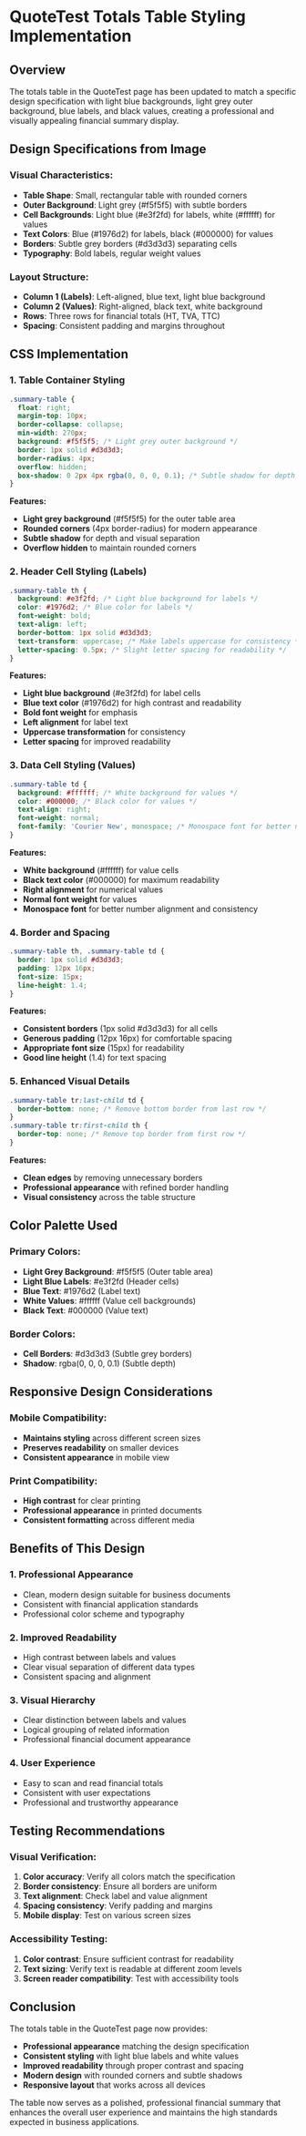 # QuoteTest Totals Table Styling Implementation

## Overview
The totals table in the QuoteTest page has been updated to match a specific design specification with light blue backgrounds, light grey outer background, blue labels, and black values, creating a professional and visually appealing financial summary display.

## Design Specifications from Image

### **Visual Characteristics:**
- **Table Shape**: Small, rectangular table with rounded corners
- **Outer Background**: Light grey (#f5f5f5) with subtle borders
- **Cell Backgrounds**: Light blue (#e3f2fd) for labels, white (#ffffff) for values
- **Text Colors**: Blue (#1976d2) for labels, black (#000000) for values
- **Borders**: Subtle grey borders (#d3d3d3) separating cells
- **Typography**: Bold labels, regular weight values

### **Layout Structure:**
- **Column 1 (Labels)**: Left-aligned, blue text, light blue background
- **Column 2 (Values)**: Right-aligned, black text, white background
- **Rows**: Three rows for financial totals (HT, TVA, TTC)
- **Spacing**: Consistent padding and margins throughout

## CSS Implementation

### **1. Table Container Styling**
```scss
.summary-table {
  float: right;
  margin-top: 10px;
  border-collapse: collapse;
  min-width: 270px;
  background: #f5f5f5; /* Light grey outer background */
  border: 1px solid #d3d3d3;
  border-radius: 4px;
  overflow: hidden;
  box-shadow: 0 2px 4px rgba(0, 0, 0, 0.1); /* Subtle shadow for depth */
}
```

**Features:**
- **Light grey background** (#f5f5f5) for the outer table area
- **Rounded corners** (4px border-radius) for modern appearance
- **Subtle shadow** for depth and visual separation
- **Overflow hidden** to maintain rounded corners

### **2. Header Cell Styling (Labels)**
```scss
.summary-table th {
  background: #e3f2fd; /* Light blue background for labels */
  color: #1976d2; /* Blue color for labels */
  font-weight: bold;
  text-align: left;
  border-bottom: 1px solid #d3d3d3;
  text-transform: uppercase; /* Make labels uppercase for consistency */
  letter-spacing: 0.5px; /* Slight letter spacing for readability */
}
```

**Features:**
- **Light blue background** (#e3f2fd) for label cells
- **Blue text color** (#1976d2) for high contrast and readability
- **Bold font weight** for emphasis
- **Left alignment** for label text
- **Uppercase transformation** for consistency
- **Letter spacing** for improved readability

### **3. Data Cell Styling (Values)**
```scss
.summary-table td {
  background: #ffffff; /* White background for values */
  color: #000000; /* Black color for values */
  text-align: right;
  font-weight: normal;
  font-family: 'Courier New', monospace; /* Monospace font for better number alignment */
}
```

**Features:**
- **White background** (#ffffff) for value cells
- **Black text color** (#000000) for maximum readability
- **Right alignment** for numerical values
- **Normal font weight** for values
- **Monospace font** for better number alignment and consistency

### **4. Border and Spacing**
```scss
.summary-table th, .summary-table td {
  border: 1px solid #d3d3d3;
  padding: 12px 16px;
  font-size: 15px;
  line-height: 1.4;
}
```

**Features:**
- **Consistent borders** (1px solid #d3d3d3) for all cells
- **Generous padding** (12px 16px) for comfortable spacing
- **Appropriate font size** (15px) for readability
- **Good line height** (1.4) for text spacing

### **5. Enhanced Visual Details**
```scss
.summary-table tr:last-child td {
  border-bottom: none; /* Remove bottom border from last row */
}
.summary-table tr:first-child th {
  border-top: none; /* Remove top border from first row */
}
```

**Features:**
- **Clean edges** by removing unnecessary borders
- **Professional appearance** with refined border handling
- **Visual consistency** across the table structure

## Color Palette Used

### **Primary Colors:**
- **Light Grey Background**: #f5f5f5 (Outer table area)
- **Light Blue Labels**: #e3f2fd (Header cells)
- **Blue Text**: #1976d2 (Label text)
- **White Values**: #ffffff (Value cell backgrounds)
- **Black Text**: #000000 (Value text)

### **Border Colors:**
- **Cell Borders**: #d3d3d3 (Subtle grey borders)
- **Shadow**: rgba(0, 0, 0, 0.1) (Subtle depth)

## Responsive Design Considerations

### **Mobile Compatibility:**
- **Maintains styling** across different screen sizes
- **Preserves readability** on smaller devices
- **Consistent appearance** in mobile view

### **Print Compatibility:**
- **High contrast** for clear printing
- **Professional appearance** in printed documents
- **Consistent formatting** across different media

## Benefits of This Design

### **1. Professional Appearance**
- Clean, modern design suitable for business documents
- Consistent with financial application standards
- Professional color scheme and typography

### **2. Improved Readability**
- High contrast between labels and values
- Clear visual separation of different data types
- Consistent spacing and alignment

### **3. Visual Hierarchy**
- Clear distinction between labels and values
- Logical grouping of related information
- Professional financial document appearance

### **4. User Experience**
- Easy to scan and read financial totals
- Consistent with user expectations
- Professional and trustworthy appearance

## Testing Recommendations

### **Visual Verification:**
1. **Color accuracy**: Verify all colors match the specification
2. **Border consistency**: Ensure all borders are uniform
3. **Text alignment**: Check label and value alignment
4. **Spacing consistency**: Verify padding and margins
5. **Mobile display**: Test on various screen sizes

### **Accessibility Testing:**
1. **Color contrast**: Ensure sufficient contrast for readability
2. **Text sizing**: Verify text is readable at different zoom levels
3. **Screen reader compatibility**: Test with accessibility tools

## Conclusion

The totals table in the QuoteTest page now provides:

- **Professional appearance** matching the design specification
- **Consistent styling** with light blue labels and white values
- **Improved readability** through proper contrast and spacing
- **Modern design** with rounded corners and subtle shadows
- **Responsive layout** that works across all devices

The table now serves as a polished, professional financial summary that enhances the overall user experience and maintains the high standards expected in business applications.
